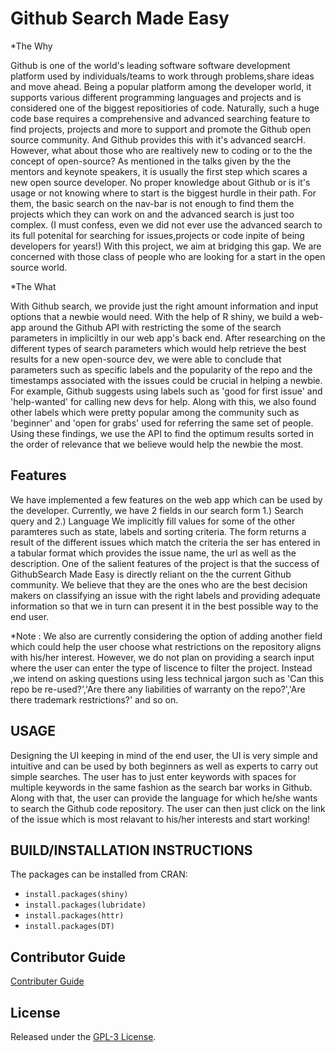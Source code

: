 # Github Search Made Easy

*The Why

Github is one of the world's leading software software development platform used by individuals/teams to work through problems,share ideas and move ahead. Being a popular platform among the developer world, it supports various different programming languages and projects and is considered one of the biggest repositiories of code.  Naturally, such a huge code base requires a comprehensive and advanced searching feature to find projects, projects and more to support and promote the Github open source community. And Github provides this with it's advanced searcH.
However, what about those who are realtively new to coding or to the the concept of open-source? 
As mentioned in the talks given by the the mentors and keynote speakers, it is usually the first step which scares a new open source developer. No proper knowledge about Github or is it's usage or not knowing where to start is the biggest hurdle in their path. For them, the basic search on the nav-bar is not enough to find them the projects which they can work on and the advanced search is just too complex. (I must confess, even we did not ever use the advanced search to its full potenital for searching for issues,projects or code inpite of being developers for years!)
With this project, we aim at bridging this gap. We are concerned with those class of people who are looking for a start in the open source world.

*The What

With Github search, we provide just the right amount information and input options that a newbie would need. With the help of R shiny, we build a web-app around the Github API with restricting the some of the search parameters in impliciltly in our web app's back end.
After researching on the different types of search parameters which would help retrieve the best results for a new open-source dev, we were able to conclude that parameters such
as specific labels and the popularity of the repo and the timestamps associated with the issues could be crucial in helping a newbie.
For example, Github suggests using labels such as 'good for first issue' and 'help-wanted' for calling new devs for help. Along with this, we also found other labels which were pretty popular among the community such as 'beginner' and 'open for grabs' used for referring the same set of people.
Using these findings, we use the API to find the optimum results sorted in the order of relevance that we believe would help the newbie the most.


 ## Features  
We have implemented a few features on the web app which can be used by the developer.
Currently, we have 2 fields in our search form 1.) Search query and 2.) Language
We implicitly fill values for some of the other paramteres such as state, labels and sorting criteria.
The form returns a result of the different issues which match the criteria the ser has entered in a tabular format which provides the issue name, the url as well as the description.
One of the salient features of the project is that the success of GithubSearch Made Easy is directly reliant on the the current Github community. We believe that they are the ones who are the best decision makers on classifying an issue with the right labels and providing adequate information so that we in turn can present it in the best possible way to the end user.

*Note : We also are currently considering the option of adding another field which could help the user choose what restrictions on the repository aligns with his/her interest. However, we do not plan on providing a search input where the user can enter the type of liscence to filter the project. Instead ,we intend on asking questions using less technical jargon such as 'Can this repo be re-used?','Are there any liabilities of warranty on the repo?','Are there trademark restrictions?' and so on.


## USAGE
 Designing the UI keeping in mind of the end user, the UI is very simple and intuitive and can be used by both beginners as well as experts to carry out simple searches. The user has to just enter keywords with spaces for multiple keywords in the same fashion as the search bar works in Github. Along with that, the user can provide the language for which he/she wants to search the Github code repository. The user can then just click on the link of the issue which is most relavant to his/her interests and start working!
  
## BUILD/INSTALLATION INSTRUCTIONS
  The packages can be installed from CRAN:

* <code>install.packages(shiny)</code>
* <code>install.packages(lubridate)</code>
* <code>install.packages(httr)</code>
* <code>install.packages(DT)</code>

## Contributor Guide
<a href="https://github.com/dakshil/HackIllinois2018_RAD/blob/master/CONTRIBUTING.md">Contributer Guide</a>

## License 
Released under the <a href="https://github.com/dakshil/HackIllinois2018_RAD/blob/master/LICENSE">GPL-3 License</a>.

